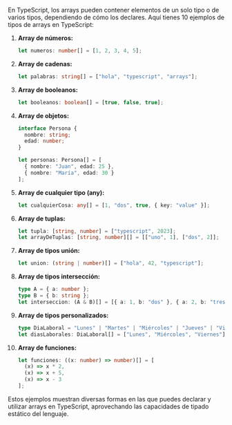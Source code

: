 En TypeScript, los arrays pueden contener elementos de un solo tipo o de varios tipos, dependiendo de cómo los declares. Aquí tienes 10 ejemplos de tipos de arrays en TypeScript:

1. **Array de números:**
   ```typescript
   let numeros: number[] = [1, 2, 3, 4, 5];
   ```

2. **Array de cadenas:**
   ```typescript
   let palabras: string[] = ["hola", "typescript", "arrays"];
   ```

3. **Array de booleanos:**
   ```typescript
   let booleanos: boolean[] = [true, false, true];
   ```

4. **Array de objetos:**
   ```typescript
   interface Persona {
     nombre: string;
     edad: number;
   }

   let personas: Persona[] = [
     { nombre: "Juan", edad: 25 },
     { nombre: "María", edad: 30 }
   ];
   ```

5. **Array de cualquier tipo (any):**
   ```typescript
   let cualquierCosa: any[] = [1, "dos", true, { key: "value" }];
   ```

6. **Array de tuplas:**
   ```typescript
   let tupla: [string, number] = ["typescript", 2023];
   let arrayDeTuplas: [string, number][] = [["uno", 1], ["dos", 2]];
   ```

7. **Array de tipos unión:**
   ```typescript
   let union: (string | number)[] = ["hola", 42, "typescript"];
   ```

8. **Array de tipos intersección:**
   ```typescript
   type A = { a: number };
   type B = { b: string };
   let interseccion: (A & B)[] = [{ a: 1, b: "dos" }, { a: 2, b: "tres" }];
   ```

9. **Array de tipos personalizados:**
   ```typescript
   type DiaLaboral = "Lunes" | "Martes" | "Miércoles" | "Jueves" | "Viernes";
   let diasLaborales: DiaLaboral[] = ["Lunes", "Miércoles", "Viernes"];
   ```

10. **Array de funciones:**
    ```typescript
    let funciones: ((x: number) => number)[] = [
      (x) => x * 2,
      (x) => x + 5,
      (x) => x - 3
    ];
    ```

Estos ejemplos muestran diversas formas en las que puedes declarar y utilizar arrays en TypeScript, aprovechando las capacidades de tipado estático del lenguaje.